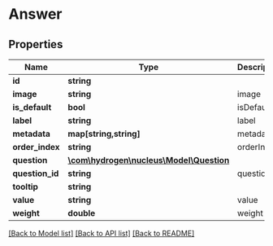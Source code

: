 # Answer

## Properties
Name | Type | Description | Notes
------------ | ------------- | ------------- | -------------
**id** | **string** |  | [optional] 
**image** | **string** | image | [optional] 
**is_default** | **bool** | isDefault | [optional] 
**label** | **string** | label | [optional] 
**metadata** | **map[string,string]** | metadata | [optional] 
**order_index** | **string** | orderIndex | [optional] 
**question** | [**\com\hydrogen\nucleus\Model\Question**](Question.md) |  | [optional] 
**question_id** | **string** | questionId | [optional] 
**tooltip** | **string** |  | [optional] 
**value** | **string** | value | 
**weight** | **double** | weight | [optional] 

[[Back to Model list]](../README.md#documentation-for-models) [[Back to API list]](../README.md#documentation-for-api-endpoints) [[Back to README]](../README.md)


